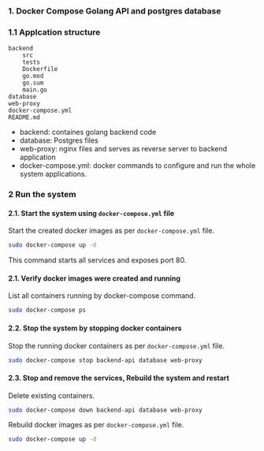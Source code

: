 ### 1. Docker Compose Golang API and postgres database
### 1.1 Applcation structure
    backend
        src
        tests
        Dockerfile
        go.mod
        go.sum
        main.go
    database
    web-proxy
    docker-compose.yml
    README.md

- backend: containes golang backend code
- database: Postgres files
- web-proxy: nginx files and serves as reverse server to backend application
- docker-compose.yml: docker commands to configure and run the whole system applications.

### 2 Run the system

#### 2.1. Start the system using `docker-compose.yml` file
Start the created docker images as per `docker-compose.yml` file.
```bash
sudo docker-compose up -d
```
This command starts all services and exposes port 80.

#### 2.1. Verify docker images were created and running
List all containers running by docker-compose command.
```bash
sudo docker-compose ps
```


#### 2.2. Stop the system by stopping docker containers
Stop the running docker containers as per `docker-compose.yml` file.
```bash
sudo docker-compose stop backend-api database web-proxy
```


#### 2.3. Stop and remove the services, Rebuild the system and restart
Delete existing containers.
```bash
sudo docker-compose down backend-api database web-proxy
```

Rebuild docker images as per `docker-compose.yml` file.
```bash
sudo docker-compose up -d
```






